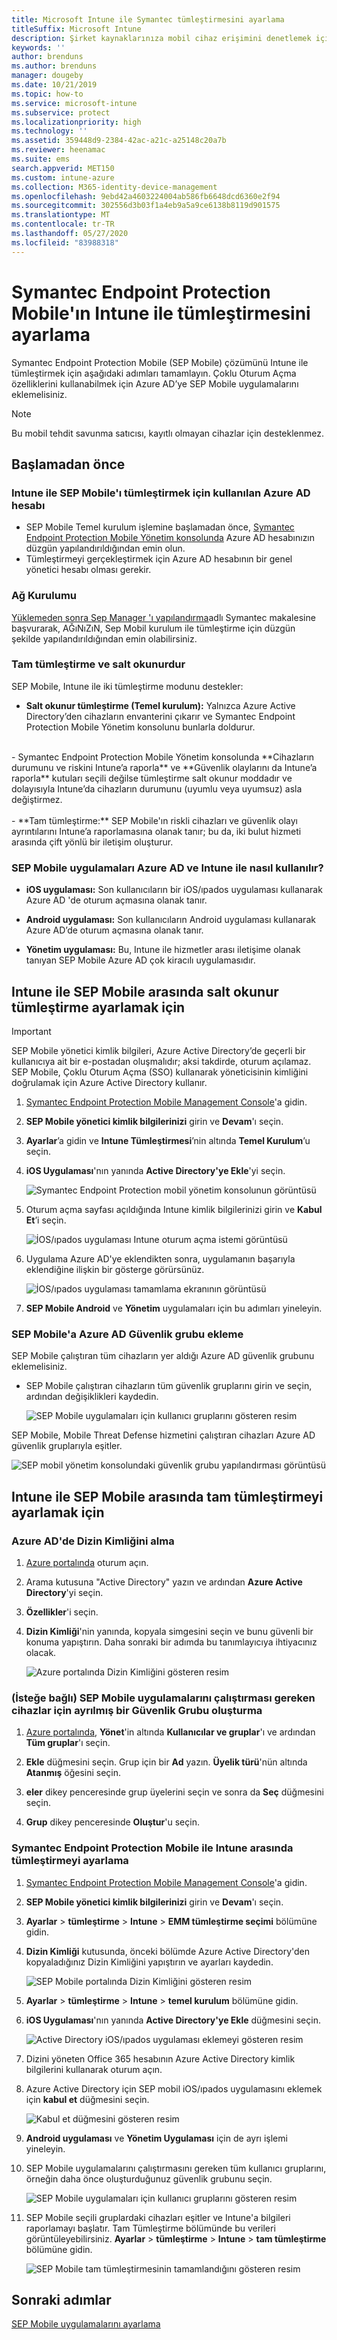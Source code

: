 ```yaml
---
title: Microsoft Intune ile Symantec tümleştirmesini ayarlama
titleSuffix: Microsoft Intune
description: Şirket kaynaklarınıza mobil cihaz erişimini denetlemek için Microsoft Intune ile Symantec Endpoint Protection Mobile çözümünü ayarlama.
keywords: ''
author: brenduns
ms.author: brenduns
manager: dougeby
ms.date: 10/21/2019
ms.topic: how-to
ms.service: microsoft-intune
ms.subservice: protect
ms.localizationpriority: high
ms.technology: ''
ms.assetid: 359448d9-2384-42ac-a21c-a25148c20a7b
ms.reviewer: heenamac
ms.suite: ems
search.appverid: MET150
ms.custom: intune-azure
ms.collection: M365-identity-device-management
ms.openlocfilehash: 9ebd42a4603224004ab586fb6648dcd6360e2f94
ms.sourcegitcommit: 302556d3b03f1a4eb9a5a9ce6138b8119d901575
ms.translationtype: MT
ms.contentlocale: tr-TR
ms.lasthandoff: 05/27/2020
ms.locfileid: "83988318"
---
```

# <a name="set-up-symantec-endpoint-protection-mobile-integration-with-intune"></a>Symantec Endpoint Protection Mobile'ın Intune ile tümleştirmesini ayarlama

Symantec Endpoint Protection Mobile (SEP Mobile) çözümünü Intune ile tümleştirmek için aşağıdaki adımları tamamlayın. Çoklu Oturum Açma özelliklerini kullanabilmek için Azure AD’ye SEP Mobile uygulamalarını eklemelisiniz.

> [!NOTE]
> Bu mobil tehdit savunma satıcısı, kayıtlı olmayan cihazlar için desteklenmez.

## <a name="before-you-begin"></a>Başlamadan önce

### <a name="azure-ad-account-used-to-integrate-intune-and-sep-mobile"></a>Intune ile SEP Mobile'ı tümleştirmek için kullanılan Azure AD hesabı

- SEP Mobile Temel kurulum işlemine başlamadan önce, [Symantec Endpoint Protection Mobile Yönetim konsolunda](https://aad.skycure.com) Azure AD hesabınızın düzgün yapılandırıldığından emin olun.
- Tümleştirmeyi gerçekleştirmek için Azure AD hesabının bir genel yönetici hesabı olması gerekir.
### <a name="network-setup"></a>Ağ Kurulumu

[Yüklemeden sonra Sep Manager 'ı yapılandırma](http://techdocs.broadcom.com/content/broadcom/techdocs/us/en/symantec-security-software/endpoint-security-and-management/endpoint-protection/all/Managing_a_Custom_Installation_3/Planning_the_Installation_0/network-architecture-considerations-v19543152-d23e65.html)adlı Symantec makalesine başvurarak, AĞıNıZıN, Sep Mobil kurulum ile tümleştirme için düzgün şekilde yapılandırıldığından emin olabilirsiniz.

### <a name="full-integration-vs-read-only"></a>Tam tümleştirme ve salt okunurdur

SEP Mobile, Intune ile iki tümleştirme modunu destekler:

- **Salt okunur tümleştirme (Temel kurulum):** Yalnızca Azure Active Directory’den cihazların envanterini çıkarır ve Symantec Endpoint Protection Mobile Yönetim konsolunu bunlarla doldurur.
<br>
  - Symantec Endpoint Protection Mobile Yönetim konsolunda **Cihazların durumunu ve riskini Intune’a raporla** ve **Güvenlik olaylarını da Intune’a raporla** kutuları seçili değilse tümleştirme salt okunur moddadır ve dolayısıyla Intune’da cihazların durumunu (uyumlu veya uyumsuz) asla değiştirmez.
<br></br>
- **Tam tümleştirme:** SEP Mobile'ın riskli cihazları ve güvenlik olayı ayrıntılarını Intune’a raporlamasına olanak tanır; bu da, iki bulut hizmeti arasında çift yönlü bir iletişim oluşturur.

### <a name="how-are-the-sep-mobile-apps-used-with-azure-ad-and-intune"></a>SEP Mobile uygulamaları Azure AD ve Intune ile nasıl kullanılır?

- **iOS uygulaması:** Son kullanıcıların bir iOS/ıpados uygulaması kullanarak Azure AD 'de oturum açmasına olanak tanır.

- **Android uygulaması:** Son kullanıcıların Android uygulaması kullanarak Azure AD’de oturum açmasına olanak tanır.

- **Yönetim uygulaması:** Bu, Intune ile hizmetler arası iletişime olanak tanıyan SEP Mobile Azure AD çok kiracılı uygulamasıdır.

## <a name="to-set-up-the-read-only-integration-between-intune-and-sep-mobile"></a>Intune ile SEP Mobile arasında salt okunur tümleştirme ayarlamak için

> [!IMPORTANT]
> SEP Mobile yönetici kimlik bilgileri, Azure Active Directory’de geçerli bir kullanıcıya ait bir e-postadan oluşmalıdır; aksi takdirde, oturum açılamaz. SEP Mobile, Çoklu Oturum Açma (SSO) kullanarak yöneticisinin kimliğini doğrulamak için Azure Active Directory kullanır.

1. [Symantec Endpoint Protection Mobile Management Console](https://aad.skycure.com)'a gidin.

2. **SEP Mobile yönetici kimlik bilgilerinizi** girin ve **Devam**'ı seçin.

3. **Ayarlar**’a gidin ve **Intune Tümleştirmesi**’nin altında **Temel Kurulum**’u seçin.

4. **iOS Uygulaması**'nın yanında **Active Directory'ye Ekle**'yi seçin.

    ![Symantec Endpoint Protection mobil yönetim konsolunun görüntüsü](./media/skycure-mtd-connector-integration/symantec-portal-basic-add.png)

5. Oturum açma sayfası açıldığında Intune kimlik bilgilerinizi girin ve **Kabul Et**’i seçin.

    ![İOS/ıpados uygulaması Intune oturum açma istemi görüntüsü](./media/skycure-mtd-connector-integration/symantec-portal-basic-accept.png)

6. Uygulama Azure AD'ye eklendikten sonra, uygulamanın başarıyla eklendiğine ilişkin bir gösterge görürsünüz.

    ![İOS/ıpados uygulaması tamamlama ekranının görüntüsü](./media/skycure-mtd-connector-integration/symantec-portal-basic-added.png)

7. **SEP Mobile Android** ve **Yönetim** uygulamaları için bu adımları yineleyin.

### <a name="add-an-azure-ad-security-group-into-sep-mobile"></a>SEP Mobile'a Azure AD Güvenlik grubu ekleme

SEP Mobile çalıştıran tüm cihazların yer aldığı Azure AD güvenlik grubunu eklemelisiniz.

- SEP Mobile çalıştıran cihazların tüm güvenlik gruplarını girin ve seçin, ardından değişiklikleri kaydedin.

    ![SEP Mobile uygulamaları için kullanıcı gruplarını gösteren resim](./media/skycure-mtd-connector-integration/symantec-portal-basic-groups.png)

SEP Mobile, Mobile Threat Defense hizmetini çalıştıran cihazları Azure AD güvenlik gruplarıyla eşitler.

![SEP mobil yönetim konsolundaki güvenlik grubu yapılandırması görüntüsü](./media/skycure-mtd-connector-integration/symantec-portal-basic-status.png)

## <a name="to-set-up-the-full-integration-between-intune-and-sep-mobile"></a>Intune ile SEP Mobile arasında tam tümleştirmeyi ayarlamak için

### <a name="retrieve-the-directory-id-in-azure-ad"></a>Azure AD'de Dizin Kimliğini alma

1. [Azure portalında](https://portal.azure.com) oturum açın.

2. Arama kutusuna "Active Directory" yazın ve ardından **Azure Active Directory**'yi seçin.

3. **Özellikler**'i seçin.

4. **Dizin Kimliği**'nin yanında, kopyala simgesini seçin ve bunu güvenli bir konuma yapıştırın. Daha sonraki bir adımda bu tanımlayıcıya ihtiyacınız olacak.

    ![Azure portalında Dizin Kimliğini gösteren resim](./media/skycure-mtd-connector-integration/symantec-azure-portal-directory-ID.png)

### <a name="optional-create-a-dedicated-security-group-for-devices-that-need-to-run-the-sep-mobile-apps"></a>(İsteğe bağlı) SEP Mobile uygulamalarını çalıştırması gereken cihazlar için ayrılmış bir Güvenlik Grubu oluşturma
1. [Azure portalında](https://portal.azure.com), **Yönet**'in altında **Kullanıcılar ve gruplar**'ı ve ardından **Tüm gruplar**'ı seçin.

2. **Ekle** düğmesini seçin. Grup için bir **Ad** yazın. **Üyelik türü**'nün altında **Atanmış** öğesini seçin.

3. **eler** dikey penceresinde grup üyelerini seçin ve sonra da **Seç** düğmesini seçin.

4. **Grup** dikey penceresinde **Oluştur**'u seçin.

### <a name="set-up-the-integration-between-symantec-endpoint-protection-mobile-and-intune"></a>Symantec Endpoint Protection Mobile ile Intune arasında tümleştirmeyi ayarlama

1. [Symantec Endpoint Protection Mobile Management Console](https://aad.skycure.com)'a gidin.

2. **SEP Mobile yönetici kimlik bilgilerinizi** girin ve **Devam**'ı seçin.

3. **Ayarlar**  >  **tümleştirme**  >  **Intune**  >  **EMM tümleştirme seçimi** bölümüne gidin.

4. **Dizin Kimliği** kutusunda, önceki bölümde Azure Active Directory'den kopyaladığınız Dizin Kimliğini yapıştırın ve ayarları kaydedin.

    ![SEP Mobile portalında Dizin Kimliğini gösteren resim](./media/skycure-mtd-connector-integration/symantec-portal-directory-ID.png)

5. **Ayarlar**  >  **tümleştirme**  >  **Intune**  >  **temel kurulum** bölümüne gidin.

6. **iOS Uygulaması**'nın yanında **Active Directory'ye Ekle** düğmesini seçin.

    ![Active Directory iOS/ıpados uygulaması eklemeyi gösteren resim](./media/skycure-mtd-connector-integration/symantec-portal-basic-add.png)

7. Dizini yöneten Office 365 hesabının Azure Active Directory kimlik bilgilerini kullanarak oturum açın.

8. Azure Active Directory için SEP mobil iOS/ıpados uygulamasını eklemek için **kabul et** düğmesini seçin.

    ![Kabul et düğmesini gösteren resim](./media/skycure-mtd-connector-integration/symantec-portal-basic-accept.png)

9. **Android uygulaması** ve **Yönetim Uygulaması** için de ayrı işlemi yineleyin.

10. SEP Mobile uygulamalarını çalıştırmasını gereken tüm kullanıcı gruplarını, örneğin daha önce oluşturduğunuz güvenlik grubunu seçin.

    ![SEP Mobile uygulamaları için kullanıcı gruplarını gösteren resim](./media/skycure-mtd-connector-integration/symantec-portal-basic-groups.png)

11. SEP Mobile seçili gruplardaki cihazları eşitler ve Intune'a bilgileri raporlamayı başlatır. Tam Tümleştirme bölümünde bu verileri görüntüleyebilirsiniz. **Ayarlar**  >  **tümleştirme**  >  **Intune**  >  **tam tümleştirme** bölümüne gidin.

     ![SEP Mobile tam tümleştirmesinin tamamlandığını gösteren resim](./media/skycure-mtd-connector-integration/symantec-portal-basic-status.PNG)
## <a name="next-steps"></a>Sonraki adımlar

[SEP Mobile uygulamalarını ayarlama](mtd-apps-ios-app-configuration-policy-add-assign.md)
